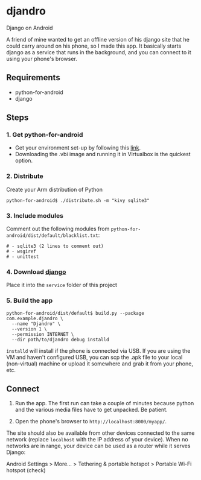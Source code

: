djandro
=======

Django on Android

A friend of mine wanted to get an offline version of his django site that he could carry around on his phone, so I made this app. It basically starts django as a service that runs in the background, and you can connect to it using your phone's browser.

## Requirements
- python-for-android
- django

## Steps
### 1. Get python-for-android
- Get your environment set-up by following this [link](http://python-for-android.readthedocs.org/en/latest/toolchain/).
- Downloading the .vbi image and running it in Virtualbox is the quickest option.

### 2. Distribute
Create your Arm distribution of Python
```
python-for-android$ ./distribute.sh -m "kivy sqlite3"
```
### 3. Include modules
Comment out the following modules from `python-for-android/dist/default/blacklist.txt`:
```
# - sqlite3 (2 lines to comment out)
# - wsgiref
# - unittest
```
### 4. Download [django](https://github.com/django/django/tree/master/django)
Place it into the `service` folder of this project

### 5. Build the app
```
python-for-android/dist/default$ build.py --package com.example.djandro \
  --name "Djandro" \
  --version 1 \
  --permission INTERNET \
  --dir path/to/djandro debug installd
```
`installd` will install if the phone is connected via USB. If you are using the VM and haven't configured USB, you can scp the .apk file to your local (non-virtual) machine or upload it somewhere and grab it from your phone, etc.

## Connect

1. Run the app. The first run can take a couple of minutes because python and the various media files have to get unpacked. Be patient.

2. Open the phone's browser to `http://localhost:8000/myapp/`.

The site should also be available from other devices connected to the same network (replace `localhost` with the IP address of your device). When no networks are in range, your device can be used as a router while it serves Django:

Android Settings > More... > Tethering & portable hotspot > Portable Wi-Fi hotspot (check) 
